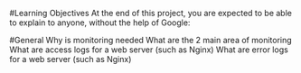 #Learning Objectives
At the end of this project, you are expected to be able to explain to anyone, without the help of Google:

#General
Why is monitoring needed
What are the 2 main area of monitoring
What are access logs for a web server (such as Nginx)
What are error logs for a web server (such as Nginx)
